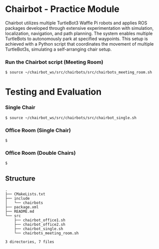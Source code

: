 # Chairbot - Practice Module 

Chairbot utilizes multiple TurtleBot3 Waffle Pi robots and applies ROS packages developed through extensive experimentation with simulation, localization, navigation, and path planning. The system enables multiple TurtleBots to autonomously park at specified waypoints. This setup is achieved with a Python script that coordinates the movement of multiple TurtleBot3s, simulating a self-arranging chair setup.

### Run the Chairbot script (Meeting Room)
```
$ source ~/chairbot_ws/src/chairbots/src/chairbots_meeting_room.sh
```
# Testing and Evaluation

### Single Chair
```
$ source ~/chairbot_ws/src/chairbots/src/chairbot_single.sh 
```

### Office Room (Single Chair)
```
$
```

### Office Room (Double Chairs)
```
$
```

## Structure
```
.
├── CMakeLists.txt
├── include
│   └── chairbots
├── package.xml
├── README.md
└── src
    ├── chairbot_office1.sh
    ├── chairbot_office2.sh
    ├── chairbot_single.sh
    └── chairbots_meeting_room.sh

3 directories, 7 files
```